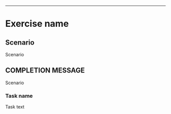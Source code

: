 
<!---
Version: 1.0 
-->


* * *


# Exercise name

## Scenario
Scenario 

## COMPLETION MESSAGE

Scenario 


### Task name

Task text 




